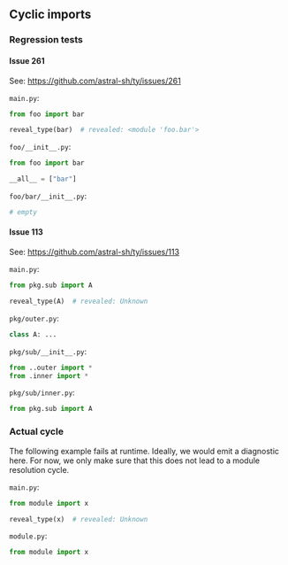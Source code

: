 ## Cyclic imports

### Regression tests

#### Issue 261

See: <https://github.com/astral-sh/ty/issues/261>

`main.py`:

```py
from foo import bar

reveal_type(bar)  # revealed: <module 'foo.bar'>
```

`foo/__init__.py`:

```py
from foo import bar

__all__ = ["bar"]
```

`foo/bar/__init__.py`:

```py
# empty
```

#### Issue 113

See: <https://github.com/astral-sh/ty/issues/113>

`main.py`:

```py
from pkg.sub import A

reveal_type(A)  # revealed: Unknown
```

`pkg/outer.py`:

```py
class A: ...
```

`pkg/sub/__init__.py`:

```py
from ..outer import *
from .inner import *
```

`pkg/sub/inner.py`:

```py
from pkg.sub import A
```

### Actual cycle

The following example fails at runtime. Ideally, we would emit a diagnostic here. For now, we only
make sure that this does not lead to a module resolution cycle.

`main.py`:

```py
from module import x

reveal_type(x)  # revealed: Unknown
```

`module.py`:

```py
from module import x
```
